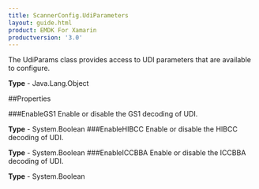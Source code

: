 ```yaml
---
title: ScannerConfig.UdiParameters
layout: guide.html
product: EMDK For Xamarin 
productversion: '3.0' 
---
```

The UdiParams class provides access to UDI parameters that are available to configure.

**Type** - Java.Lang.Object

##Properties

###EnableGS1
Enable or disable the GS1 decoding of UDI.

**Type** - System.Boolean
###EnableHIBCC
Enable or disable the HIBCC decoding of UDI.

**Type** - System.Boolean
###EnableICCBBA
Enable or disable the ICCBBA decoding of UDI.

**Type** - System.Boolean
